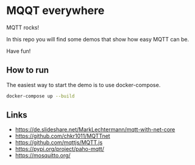 # MQQT everywhere

MQTT rocks!  

In this repo you will find some demos that show how easy MQTT can be.  

Have fun!

## How to run

The easiest way to start the demo is to use docker-compose.

```bash
docker-compose up --build
```

## Links

* <https://de.slideshare.net/MarkLechtermann/mqtt-with-net-core>
* <https://github.com/chkr1011/MQTTnet>
* <https://github.com/mqttjs/MQTT.js>
* <https://pypi.org/project/paho-mqtt/>
* <https://mosquitto.org/>